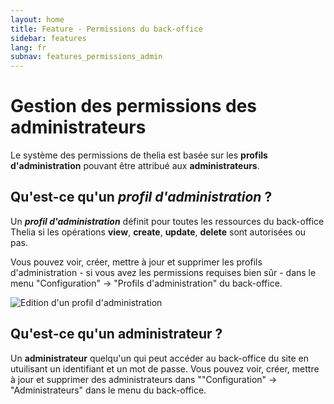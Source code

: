 ```yaml
---
layout: home
title: Feature - Permissions du back-office
sidebar: features
lang: fr
subnav: features_permissions_admin
---
```


# Gestion des permissions des administrateurs

Le système des permissions de thelia est basée sur les **profils d'administration** pouvant être attribué aux **administrateurs**.

## Qu'est-ce qu'un ***profil d'administration*** ?

Un ***profil d'administration*** définit pour toutes les ressources du back-office Thelia si les opérations **view**, **create**, **update**, **delete** sont autorisées ou pas.

Vous pouvez voir, créer, mettre à jour et supprimer les profils d'administration - si vous avez les permissions requises bien sûr - dans le menu "Configuration" -> "Profils d'administration" du back-office.

![Edition d'un profil d'administration](/img/documentation/features/permissions/edit_administration_profile.png "Edition d'un profil d'administration")

## Qu'est-ce qu'un **administrateur** ?

Un **administrateur** quelqu'un qui peut accéder au back-office du site en utuilisant un identifiant et un mot de passe.
Vous pouvez voir, créer, mettre à jour et supprimer des administrateurs dans ""Configuration" -> "Administrateurs" dans le menu du back-office.
